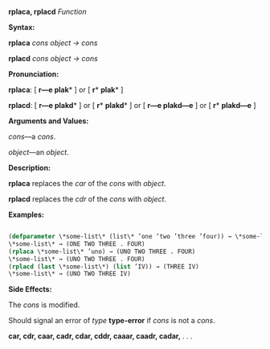 **rplaca, rplacd** *Function* 



**Syntax:** 



**rplaca** *cons object → cons* 



**rplacd** *cons object → cons* 



**Pronunciation:** 



**rplaca**: [ **r—e plak***  ] or [ **r***  **plak***  ] 



**rplacd**: [ **r—e plakd***  ] or [ **r***  **plakd***  ] or [ **r—e plakd—e** ] or [ **r***  **plakd—e** ] 



**Arguments and Values:** 



*cons*—a *cons*. 



*object*—an *object*. 



**Description:** 



**rplaca** replaces the *car* of the *cons* with *object*. 



**rplacd** replaces the *cdr* of the *cons* with *object*. 



**Examples:**
```lisp

(defparameter \*some-list\* (list\* ’one ’two ’three ’four)) → \*some-list\* 
\*some-list\* → (ONE TWO THREE . FOUR) 
(rplaca \*some-list\* ’uno) → (UNO TWO THREE . FOUR) 
\*some-list\* → (UNO TWO THREE . FOUR) 
(rplacd (last \*some-list\*) (list ’IV)) → (THREE IV) 
\*some-list\* → (UNO TWO THREE IV) 

```
**Side Effects:** 



The *cons* is modified. 



Should signal an error of *type* **type-error** if *cons* is not a *cons*. 







 



 



**car, cdr, caar, cadr, cdar, cddr, caaar, caadr, cadar,** *. . .* 



